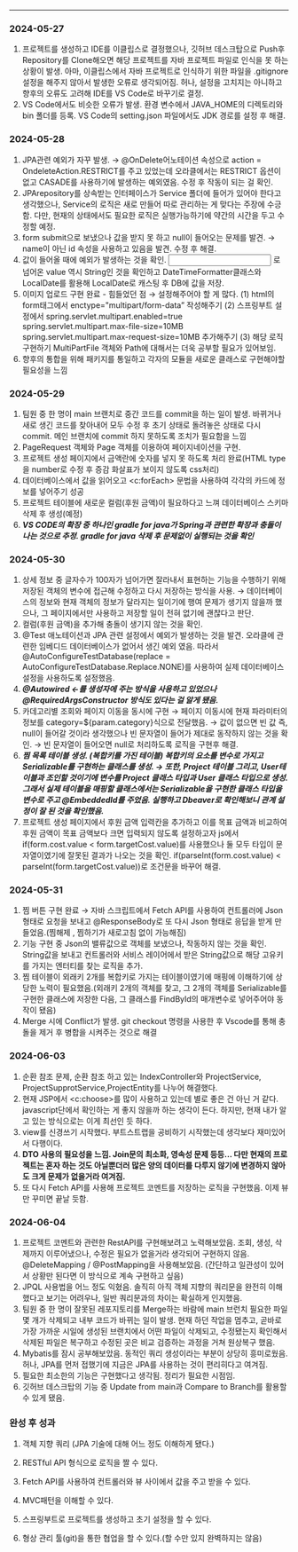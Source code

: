 ---

### 2024-05-27

1. 프로젝트를 생성하고 IDE를 이클립스로 결정했으나, 깃허브 데스크탑으로 Push후 Repository를 Clone해오면 해당 프로젝트를 자바 프로젝트 파일로 인식을 못 하는 상황이 발생.
아마, 이클립스에서 자바 프로젝트로 인식하기 위한 파일을 .gitignore 설정을 해주지 않아서 발생한 오류로 생각되어짐. 허나, 설정을 고치지는 아니하고 향후의 오류도 고려해 IDE를 VS Code로 바꾸기로 결정.
2. VS Code에서도 비슷한 오류가 발생. 환경 변수에서 JAVA_HOME의 디렉토리와 bin 폴더를 등록. VS Code의 setting.json 파일에서도 JDK 경로를 설정 후 해결.

### 2024-05-28

1. JPA관련 예외가 자꾸 발생. → @OnDelete어노테이션 속성으로 action = OndeleteAction.RESTRICT를 주고 있었는데 오라클에서는 RESTRICT 옵션이 없고 CASADE를 사용하기에 발생하는 예외였음. 수정 후 작동이 되는 걸 확인.
2. JPArepository를 상속받는 인터페이스가 Service 폴더에 들어가 있어야 한다고 생각했으나, Service의 로직은 새로 만들어 따로 관리하는 게 맞다는 주장에 수긍함. 다만, 현재의 상태에서도 필요한 로직은 실행가능하기에 약간의 시간을 두고 수정할 예정.
3. form submit으로 보냈으나 값을 받지 못 하고 null이 들어오는 문제를 발견. → name이 아닌 id 속성을 사용하고 있음을 발견. 수정 후 해결.
4. 값이 들어올 때에 예외가 발생하는 것을 확인. <input type=”date”> 로 넘어온 value 역시 String인 것을 확인하고 DateTimeFormatter클래스와 LocalDate를  활용해 LocalDate로 캐스팅 후 DB에 값을 저장. 
5. 이미지 업로드 구현 완료 - 힘들었던 점 → 설정해주어야 할 게 많다. 
(1) html의 form태그에서 enctype="multipart/form-data” 작성해주기 
(2) 스프링부트 설정에서
spring.servlet.multipart.enabled=true
spring.servlet.multipart.max-file-size=10MB
spring.servlet.multipart.max-request-size=10MB
추가해주기
(3) 해당 로직 구현하기 MultiPartFile 객체와 Path에 대해서는 더욱 공부할 필요가 있어보임.
6. 향후의 통합을 위해 패키지를 통일하고 각자의 모듈을 새로운 클래스로 구현해야할 필요성을 느낌

### 2024-05-29

1. 팀원 중 한 명이 main 브랜치로 중간 코드를 commit을 하는 일이 발생. 바뀌거나 새로 생긴 코드를 찾아내어 모두 수정 후 초기 상태로 돌려놓은 상태로 다시 commit. 메인 브랜치에 commit 하지 못하도록 조치가 필요함을 느낌
2. PageRequest 객체와 Page 객체를 이용하여 페이지네이션을 구현.
3. 프로젝트 생성 페이지에서 금액란에 숫자를 넣지 못 하도록 처리 완료(HTML type을 number로 수정 후 증감 화살표가 보이지 않도록 css처리)
4. 데이터베이스에서 값을 읽어오고 <c:forEach> 문법을 사용하여 각각의 카드에 정보를 넣어주기 성공
5. 프로젝트 테이블에 새로운 컬럼(후원 금액)이 필요하다고 느껴 데이터베이스 스키마 삭제 후 생성(예정) 
6. ***VS CODE의 확장 중 하나인 gradle for java가 Spring과 관련한 확장과 충돌이 나는 것으로 추정. gradle for java 삭제 후 문제없이 실행되는 것을 확인***

### 2024-05-30

1. 상세 정보 중 글자수가 100자가 넘어가면 잘라내서 표현하는 기능을 수행하기 위해 저장된 객체의 변수에 접근해 수정하고 다시 저장하는 방식을 사용. → 데이터베이스의 정보와 현재 객체의 정보가 달라지는 일이기에 행여 문제가 생기지 않을까 했으나, 그 페이지에서만 사용하고 저장할 일이 전혀 없기에 괜찮다고 판단.
2. 컬럼(후원 금액)을 추가해 충돌이 생기지 않는 것을 확인.
3. @Test 애노테이션과 JPA 관련 설정에서 예외가 발생하는 것을 발견. 오라클에 관련한 임베디드 데이터베이스가 없어서 생긴 예외 였음. 따라서 @AutoConfigureTestDatabase(replace = AutoConfigureTestDatabase.Replace.NONE)를 사용하여 실제 데이터베이스 설정을 사용하도록 설정했음.
4. ***@Autowired ←를 생성자에 주는 방식을 사용하고 있었으나 @RequiredArgsConstructor 방식도 있다는 걸 알게 됐음.***
5. 카데고리별 조회와 페이지 이동을 동시에 구현 → 페이지 이동시에 현재 파라미터의 정보를 category=${param.category}식으로 전달했음. → 값이 없으면 빈 값 즉, null이 들어갈 것이라 생각했으나 빈 문자열이 들어가 제대로 동작하지 않는 것을 확인. → 빈 문자열이 들어오면 null로 처리하도록 로직을 구현후 해결.
6. ***찜 목록 테이블 생성. (복합키를 가진 테이블) 복합키의 요소를 변수로 가지고 Serializable를 구현하는 클래스를 생성. → 또한, Project 테이블 그리고, User테이블과 조인할 것이기에 변수를 Project 클래스 타입과 User 클래스 타입으로 생성. 그래서 실제 테이블을 매핑할 클래스에서는 Serializable을 구현한 클래스 타입을 변수로 주고 @EmbeddedId를 주었음. 실행하고 Dbeaver로 확인해보니 관계 설정이 잘 된 것을 확인했음.***
7. 프로젝트 생성 페이지에서 후원 금액 입력칸을 추가하고 이를 목표 금액과 비교하여 후원 금액이 목표 금액보다 크면 입력되지 않도록 설정하고자 js에서 if(form.cost.value < form.targetCost.value)를 사용했으나 둘 모두 타입이 문자열이였기에 잘못된 결과가 나오는 것을 확인. if(parseInt(form.cost.value) < parseInt(form.targetCost.value))로 조건문을 바꾸어 해결.

### 2024-05-31

1. 찜 버튼 구현 완료 → 자바 스크립트에서 Fetch API를 사용하여 컨트롤러에 Json형태로 요청을 보내고 @ResponseBody로 또 다시 Json 형태로 응답을 받게 만들었음.(찜해제 , 찜하기가 새로고침 없이 가능해짐)
2. 기능 구현 중 Json의 밸류값으로 객체를 보냈으나, 작동하지 않는 것을 확인. String값을 보내고 컨트롤러와 서비스 레이어에서 받은 String값으로 해당 고유키를 가지는 엔터티를 찾는 로직을 추가.
3. 찜 테이블이 외래키 2개를 복합키로 가지는 테이블이였기에 매핑에 이해하기에 상당한 노력이 필요했음.(외래키 2개의 객체를 찾고, 그 2개의 객체를 Serializable를 구현한 클래스에 저장한 다음, 그 클래스를 FindById의 매개변수로 넣어주어야 동작이 됐음)
4. Merge 시에 Conflict가 발생. git checkout 명령을 사용한 후 Vscode를 통해 충돌을 제거 후 병합을 시켜주는 것으로 해결

### 2024-06-03

1. 순환 참조 문제, 순환 참조 하고 있는 IndexController와 ProjectService, ProjectSupprotService,ProjectEntity를 나누어 해결했다.
2. 현재 JSP에서 <c:choose>를 많이 사용하고 있는데 별로 좋은 건 아닌 거 같다. javascript단에서 확인하는 게 좋지 않을까 하는 생각이 든다. 하지만, 현재 내가 알고 있는 방식으로는 이게 최선인 듯 하다.
3. view를 신경쓰기 시작했다. 부트스트랩을 공비하기 시작했는데 생각보다 재미있어서 다행이다.
4. **DTO 사용의 필요성을 느낌. Join문의 최소화, 영속성 문제 등등… 다만 현재의 프로젝트는 혼자 하는 것도 아닐뿐더러 많은 양의 데이터를 다루지 않기에 변경하지 않아도 크게 문제가 없을거라 여겨짐.**
5. 또 다시 Fetch API를 사용해 프로젝트 코멘트를 저장하는 로직을 구현했음. 이제 뷰만 꾸미면 끝날 듯함.

### 2024-06-04

1. 프로젝트 코멘트와 관련한 RestAPI를 구현해보려고 노력해보았음.  조회, 생성, 삭제까지 이루어냈으나, 수정은 필요가 없을거라 생각되어 구현하지 않음. @DeleteMapping / @PostMapping을 사용해보았음. (간단하고 일관성이 있어서 상황만 된다면 이 방식으로 계속 구현하고 싶음)
2. JPQL 사용법을 어느 정도 익혔음. 솔직히 아직 객체 지향의 쿼리문을 완전히 이해했다고 보기는 어려우나, 일반 쿼리문과의 차이는 확실하게 인지했음.
3. 팀원 중 한 명이 잘못된 레포지토리를 Merge하는 바람에 main 브런치 필요한 파일 몇 개가 삭제되고 내부 코드가 바뀌는 일이 발생. 현재 하던 작업을 멈추고, 곧바로 가장 가까운 시일에 생성된 브랜치에서 어떤 파일이 삭제되고, 수정됐는지 확인해서 삭제된 파일은 복구하고 수정된 곳은 비교 검증하는 과정을 거쳐 원상복구 했음.
4. Mybatis를 잠시 공부해보았음. 동적인 쿼리 생성이라는 부분이 상당히 흥미로웠음. 허나, JPA를 먼저 접했기에 지금은 JPA를 사용하는 것이 편리히다고 여겨짐.
5. 필요한 최소한의 기능은 구현했다고 생각됨. 정리가 필요한 시점임.
6. 깃허브 데스크탑의 기능 중 Update from main과 Compare to Branch를 활용할 수 있게 됐음.




### 완성 후 성과
1. 객체 지향 쿼리 (JPA 기술에 대해 어느 정도 이해하게 됐다.)

2. RESTful API 형식으로 로직을 짤 수 있다.

3. Fetch API를 사용하여 컨트롤러와 뷰 사이에서 값을 주고 받을 수 있다.

4. MVC패턴을 이해할 수 있다.

5. 스프링부트로 프로젝트를 생성하고 초기 설정을 할 수 있다.

6. 형상 관리 툴(git)을 통한 협업을 할 수 있다.(할 수만 있지 완벽하지는 않음)
